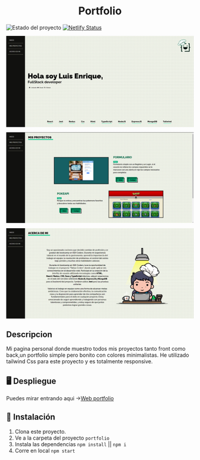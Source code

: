 <h1 align='center'>Portfolio</h1>

![Estado del proyecto](https://img.shields.io/badge/ESTADO-%20COMPLETO-green)
[![Netlify Status](https://api.netlify.com/api/v1/badges/561750ce-a8ca-4603-98c6-5ee6a772e403/deploy-status)](https://app.netlify.com/sites/luis-enrique-developer/deploys)

<p align='center'>
        <img  width=800 align=center src='./public/assets/readme/readmeHome.png' alt='ejemplo de como se ve la pagina web' />
<p/>

<p align='center'>
        <img  width=800 align=center src='./public/assets/readme/readmeMyProjects.png' alt='ejemplo de como se ve la pagina web' />
<p/>

<img  width=800 align=center src='./public/assets/readme/readmeAboutMe.png' alt='ejemplo de como se ve la pagina web' />

## Descripcion

Mi pagina personal donde muestro todos mis proyectos tanto front como back,un portfolio simple pero bonito con colores minimalistas. He utilizado tailwind Css para este proyecto y es totalmente responsive.

## 🖥️ Despliegue

Puedes mirar entrando aqui ->[Web portfolio](https://luis-enrique-developer.netlify.app/)

## 🚀 Instalación

1. Clona este proyecto.
2. Ve a la carpeta del proyecto
   `portfolio`
3. Instala las dependencias
   `npm install` || `npm i`
4. Corre en local
   `npm start`
